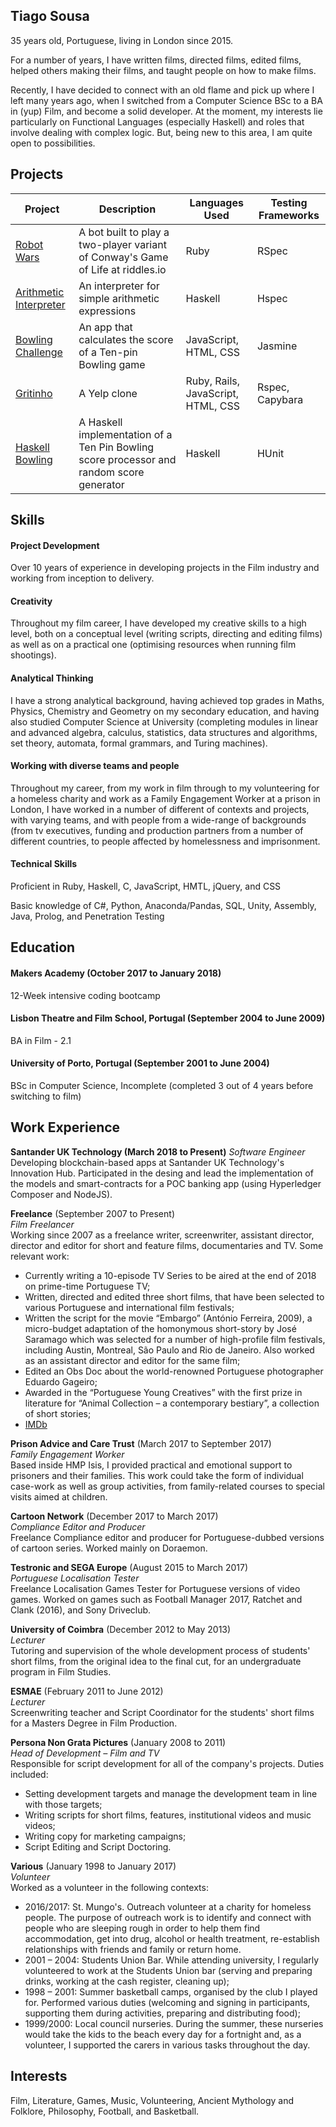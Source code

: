 ## Tiago Sousa

35 years old, Portuguese, living in London since 2015.

For a number of years, I have written films, directed films, edited films, helped others making their films, and taught people on how to make films.

Recently, I have decided to connect with an old flame and pick up where I left many years ago, when I switched from a Computer Science BSc to a BA in (yup) Film, and become a solid developer.
At the moment, my interests lie particularly on Functional Languages (especially Haskell) and roles that involve dealing with complex logic. But, being new to this area, I am quite open to possibilities.


## Projects

Project | Description | Languages Used | Testing Frameworks  
---|---|---|---   
[Robot Wars](https://github.com/SuzanneHuldt/robot-wars) | A bot built to play a two-player variant of Conway's Game of Life at riddles.io | Ruby | RSpec 
[Arithmetic Interpreter](https://github.com/Eustaquio122/Arithmetic-Expression-Interpreter) | An interpreter for simple arithmetic expressions | Haskell | Hspec    
[Bowling Challenge](https://github.com/Eustaquio122/bowling-challenge) | An app that calculates the score of a Ten-pin Bowling game | JavaScript, HTML, CSS | Jasmine
[Gritinho](https://github.com/somemarsupials/gritinho) | A Yelp clone | Ruby, Rails, JavaScript, HTML, CSS | Rspec, Capybara
[Haskell Bowling](https://github.com/Eustaquio122/Haskell-Bowling) | A Haskell implementation of a Ten Pin Bowling score processor and random score generator | Haskell | HUnit    


## Skills

#### Project Development

Over 10 years of experience in developing projects in the Film industry and working from inception to delivery.


#### Creativity

Throughout my film career, I have developed my creative skills to a high level, both on a conceptual level (writing scripts, directing and editing films) as well as on a practical one (optimising resources when running film shootings).

#### Analytical Thinking

I have a strong analytical background, having achieved top grades in Maths, Physics, Chemistry and Geometry on my secondary education, and having also studied Computer Science at University (completing modules in linear and advanced algebra, calculus, statistics, data structures and algorithms, set theory, automata, formal grammars, and Turing machines).

#### Working with diverse teams and people

Throughout my career, from my work in film through to my volunteering for a homeless charity and work as a Family Engagement Worker at a prison in London, I have worked in a number of different of contexts and projects, with varying teams, and with people from a wide-range of backgrounds (from tv executives, funding and production partners from a number of different countries, to people affected by homelessness and imprisonment.

#### Technical Skills

Proficient in Ruby, Haskell, C, JavaScript, HMTL, jQuery, and CSS

Basic knowledge of C#, Python, Anaconda/Pandas, SQL, Unity, Assembly, Java, Prolog, and Penetration Testing

## Education

#### Makers Academy (October 2017 to January 2018)

12-Week intensive coding bootcamp

#### Lisbon Theatre and Film School, Portugal (September 2004 to June 2009)

BA in Film - 2.1

#### University of Porto, Portugal (September 2001 to June 2004)

BSc in Computer Science, Incomplete (completed 3 out of 4 years before switching to film)


## Work Experience

**Santander UK Technology (March 2018 to Present)**
*Software Engineer*
Developing blockchain-based apps at Santander UK Technology's Innovation Hub.
Participated in the desing and lead the implementation of the models and smart-contracts for a POC banking app (using Hyperledger Composer and NodeJS).


**Freelance** (September 2007 to Present)    
*Film Freelancer*    
Working since 2007 as a freelance writer, screenwriter, assistant director, director and editor for short and feature films, documentaries and TV. Some relevant work:
- Currently writing a 10-episode TV Series to be aired at the end of 2018 on prime-time Portuguese TV;
- Written, directed and edited three short films, that have been selected to various Portuguese and international film festivals;
- Written the script for the movie “Embargo” (António Ferreira, 2009), a micro-budget adaptation of the homonymous short-story by José Saramago which was selected for a number of high-profile film festivals, including Austin, Montreal, São Paulo and Rio de Janeiro. Also worked as an assistant director and editor for the same film;
- Edited an Obs Doc about the world-renowned Portuguese photographer Eduardo Gageiro;
- Awarded in the “Portuguese Young Creatives” with the first prize in literature for “Animal Collection – a contemporary bestiary”, a collection of short stories;
- [IMDb](http://www.imdb.com/name/nm2617086/)

**Prison Advice and Care Trust** (March 2017 to September 2017)    
*Family Engagement Worker*    
Based inside HMP Isis, I provided practical and emotional support to prisoners and their families. This work could take the form of individual case-work as well as group activities, from family-related courses to special visits aimed at children.

**Cartoon Network** (December 2017 to March 2017)    
*Compliance Editor and Producer*    
Freelance Compliance editor and producer for Portuguese-dubbed versions of cartoon series. Worked mainly on Doraemon.

**Testronic and SEGA Europe** (August 2015 to March 2017)    
*Portuguese Localisation Tester*    
Freelance Localisation Games Tester for Portuguese versions of video games. Worked on games such as Football Manager 2017, Ratchet and Clank (2016), and Sony Driveclub.

**University of Coimbra** (December 2012 to May 2013)    
*Lecturer*    
Tutoring and supervision of the whole development process of students' short films, from the original idea to the final cut, for an undergraduate program in Film Studies.

**ESMAE** (February 2011 to June 2012)    
*Lecturer*    
Screenwriting teacher and Script Coordinator for the students' short films for a Masters Degree in Film Production.

**Persona Non Grata Pictures** (January 2008 to 2011)    
*Head of Development – Film and TV*    
Responsible for script development for all of the company's projects. Duties included:
- Setting development targets and manage the development team in line with those targets;
- Writing scripts for short films, features, institutional videos and music videos;
- Writing copy for marketing campaigns;
- Script Editing and Script Doctoring.

**Various** (January 1998 to January 2017)    
*Volunteer*    
Worked as a volunteer in the following contexts:
- 2016/2017: St. Mungo's. Outreach volunteer at a charity for homeless people. The purpose of outreach work is to identify and connect with people who are sleeping rough in order to help them find accommodation, get into drug, alcohol or health treatment, re-establish relationships with friends and family or return home. 
- 2001 – 2004: Students Union Bar. While attending university, I regularly volunteered to work at the Students Union bar (serving and preparing drinks, working at the cash register, cleaning up);
- 1998 – 2001: Summer basketball camps, organised by the club I played for. Performed various duties (welcoming and signing in participants, supporting them during activities, preparing and distributing food);
- 1999/2000: Local council nurseries. During the summer, these nurseries would take the kids to the beach every day for a fortnight and, as a volunteer, I supported the carers in various tasks throughout the day.


## Interests

Film, Literature, Games, Music, Volunteering, Ancient Mythology and Folklore, Philosophy, Football, and Basketball.




